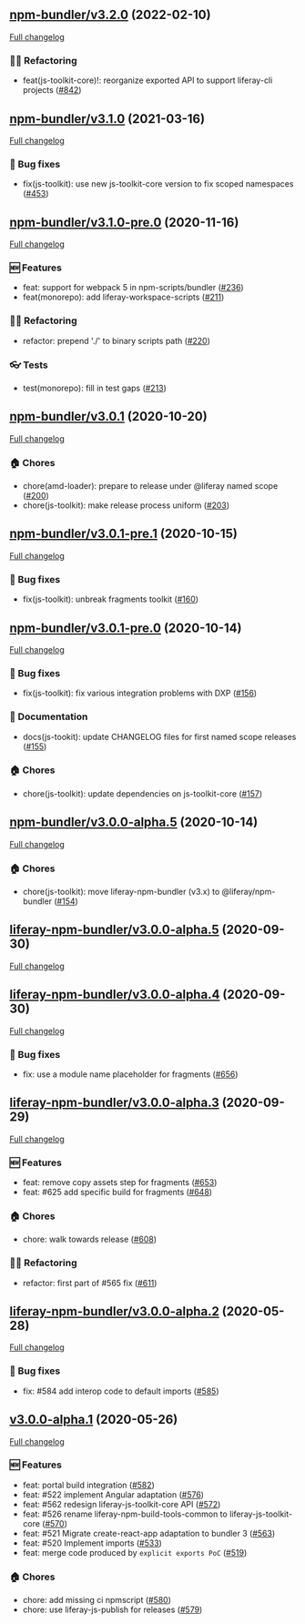 ## [npm-bundler/v3.2.0](https://github.com/liferay/liferay-frontend-projects/tree/npm-bundler/v3.2.0) (2022-02-10)

[Full changelog](https://github.com/liferay/liferay-frontend-projects/compare/npm-bundler/v3.1.0...npm-bundler/v3.2.0)

### :woman_juggling: Refactoring

-   feat(js-toolkit-core)!: reorganize exported API to support liferay-cli projects ([\#842](https://github.com/liferay/liferay-frontend-projects/pull/842))

## [npm-bundler/v3.1.0](https://github.com/liferay/liferay-frontend-projects/tree/npm-bundler/v3.1.0) (2021-03-16)

[Full changelog](https://github.com/liferay/liferay-frontend-projects/compare/npm-bundler/v3.1.0-pre.0...npm-bundler/v3.1.0)

### :wrench: Bug fixes

-   fix(js-toolkit): use new js-toolkit-core version to fix scoped namespaces ([\#453](https://github.com/liferay/liferay-frontend-projects/pull/453))

## [npm-bundler/v3.1.0-pre.0](https://github.com/liferay/liferay-frontend-projects/tree/npm-bundler/v3.1.0-pre.0) (2020-11-16)

[Full changelog](https://github.com/liferay/liferay-frontend-projects/compare/npm-bundler/v3.0.1...npm-bundler/v3.1.0-pre.0)

### :new: Features

-   feat: support for webpack 5 in npm-scripts/bundler ([\#236](https://github.com/liferay/liferay-frontend-projects/pull/236))
-   feat(monorepo): add liferay-workspace-scripts ([\#211](https://github.com/liferay/liferay-frontend-projects/pull/211))

### :woman_juggling: Refactoring

-   refactor: prepend './' to binary scripts path ([\#220](https://github.com/liferay/liferay-frontend-projects/pull/220))

### :eyeglasses: Tests

-   test(monorepo): fill in test gaps ([\#213](https://github.com/liferay/liferay-frontend-projects/pull/213))

## [npm-bundler/v3.0.1](https://github.com/liferay/liferay-frontend-projects/tree/npm-bundler/v3.0.1) (2020-10-20)

[Full changelog](https://github.com/liferay/liferay-frontend-projects/compare/npm-bundler/v3.0.1-pre.1...npm-bundler/v3.0.1)

### :house: Chores

-   chore(amd-loader): prepare to release under @liferay named scope ([\#200](https://github.com/liferay/liferay-frontend-projects/pull/200))
-   chore(js-toolkit): make release process uniform ([\#203](https://github.com/liferay/liferay-frontend-projects/pull/203))

## [npm-bundler/v3.0.1-pre.1](https://github.com/liferay/liferay-frontend-projects/tree/npm-bundler/v3.0.1-pre.1) (2020-10-15)

[Full changelog](https://github.com/liferay/liferay-frontend-projects/compare/npm-bundler/v3.0.1-pre.0...npm-bundler/v3.0.1-pre.1)

### :wrench: Bug fixes

-   fix(js-toolkit): unbreak fragments toolkit ([\#160](https://github.com/liferay/liferay-frontend-projects/pull/160))

## [npm-bundler/v3.0.1-pre.0](https://github.com/liferay/liferay-frontend-projects/tree/npm-bundler/v3.0.1-pre.0) (2020-10-14)

[Full changelog](https://github.com/liferay/liferay-frontend-projects/compare/npm-bundler/v3.0.0-alpha.5...npm-bundler/v3.0.1-pre.0)

### :wrench: Bug fixes

-   fix(js-toolkit): fix various integration problems with DXP ([\#156](https://github.com/liferay/liferay-frontend-projects/pull/156))

### :book: Documentation

-   docs(js-tookit): update CHANGELOG files for first named scope releases ([\#155](https://github.com/liferay/liferay-frontend-projects/pull/155))

### :house: Chores

-   chore(js-toolkit): update dependencies on js-toolkit-core ([\#157](https://github.com/liferay/liferay-frontend-projects/pull/157))

## [npm-bundler/v3.0.0-alpha.5](https://github.com/liferay/liferay-frontend-projects/tree/npm-bundler/v3.0.0-alpha.5) (2020-10-14)

[Full changelog](https://github.com/liferay/liferay-frontend-projects/compare/liferay-npm-bundler/v3.0.0-alpha.5...npm-bundler/v3.0.0-alpha.5)

### :house: Chores

-   chore(js-toolkit): move liferay-npm-bundler (v3.x) to @liferay/npm-bundler ([\#154](https://github.com/liferay/liferay-frontend-projects/pull/154))

## [liferay-npm-bundler/v3.0.0-alpha.5](https://github.com/liferay/liferay-js-toolkit/tree/liferay-npm-bundler/v3.0.0-alpha.5) (2020-09-30)

[Full changelog](https://github.com/liferay/liferay-js-toolkit/compare/liferay-npm-bundler/v3.0.0-alpha.4...liferay-npm-bundler/v3.0.0-alpha.5)

## [liferay-npm-bundler/v3.0.0-alpha.4](https://github.com/liferay/liferay-js-toolkit/tree/liferay-npm-bundler/v3.0.0-alpha.4) (2020-09-30)

[Full changelog](https://github.com/liferay/liferay-js-toolkit/compare/liferay-npm-bundler/v3.0.0-alpha.3...liferay-npm-bundler/v3.0.0-alpha.4)

### :wrench: Bug fixes

-   fix: use a module name placeholder for fragments ([\#656](https://github.com/liferay/liferay-js-toolkit/pull/656))

## [liferay-npm-bundler/v3.0.0-alpha.3](https://github.com/liferay/liferay-js-toolkit/tree/liferay-npm-bundler/v3.0.0-alpha.3) (2020-09-29)

[Full changelog](https://github.com/liferay/liferay-js-toolkit/compare/liferay-npm-bundler/v3.0.0-alpha.2...liferay-npm-bundler/v3.0.0-alpha.3)

### :new: Features

-   feat: remove copy assets step for fragments ([\#653](https://github.com/liferay/liferay-js-toolkit/pull/653))
-   feat: #625 add specific build for fragments ([\#648](https://github.com/liferay/liferay-js-toolkit/pull/648))

### :house: Chores

-   chore: walk towards release ([\#608](https://github.com/liferay/liferay-js-toolkit/pull/608))

### :woman_juggling: Refactoring

-   refactor: first part of #565 fix ([\#611](https://github.com/liferay/liferay-js-toolkit/pull/611))

## [liferay-npm-bundler/v3.0.0-alpha.2](https://github.com/liferay/liferay-js-toolkit/tree/liferay-npm-bundler/v3.0.0-alpha.2) (2020-05-28)

[Full changelog](https://github.com/liferay/liferay-js-toolkit/compare/liferay-npm-bundler/v3.0.0-alpha.1...liferay-npm-bundler/v3.0.0-alpha.2)

### :wrench: Bug fixes

-   fix: #584 add interop code to default imports ([\#585](https://github.com/liferay/liferay-js-toolkit/pull/585))

## [v3.0.0-alpha.1](https://github.com/liferay/liferay-js-toolkit/tree/v3.0.0-alpha.1) (2020-05-26)

[Full changelog](https://github.com/liferay/liferay-js-toolkit/compare/v2.18.2...liferay-npm-bundler/v3.0.0-alpha.1)

### :new: Features

-   feat: portal build integration ([\#582](https://github.com/liferay/liferay-js-toolkit/pull/582))
-   feat: #522 implement Angular adaptation ([\#576](https://github.com/liferay/liferay-js-toolkit/pull/576))
-   feat: #562 redesign liferay-js-toolkit-core API ([\#572](https://github.com/liferay/liferay-js-toolkit/pull/572))
-   feat: #526 rename liferay-npm-build-tools-common to liferay-js-toolkit-core ([\#570](https://github.com/liferay/liferay-js-toolkit/pull/570))
-   feat: #521 Migrate create-react-app adaptation to bundler 3 ([\#563](https://github.com/liferay/liferay-js-toolkit/pull/563))
-   feat: #520 Implement imports ([\#533](https://github.com/liferay/liferay-js-toolkit/pull/533))
-   feat: merge code produced by `explicit exports PoC` ([\#519](https://github.com/liferay/liferay-js-toolkit/pull/519))

### :house: Chores

-   chore: add missing ci npmscript ([\#580](https://github.com/liferay/liferay-js-toolkit/pull/580))
-   chore: use liferay-js-publish for releases ([\#579](https://github.com/liferay/liferay-js-toolkit/pull/579))
